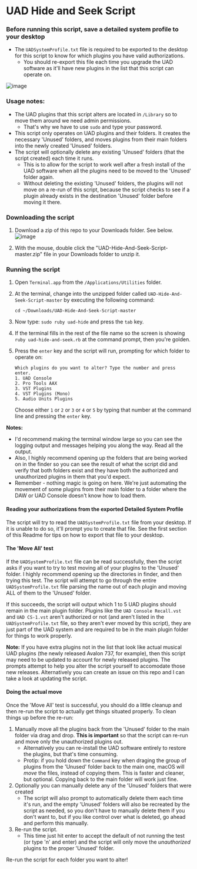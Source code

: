 # UAD Hide and Seek Script

### Before running this script, save a detailed system profile to your desktop

* The `UADSystemProfile.txt` file is required to be exported to the desktop for this script to know for which plugins you have valid authorizations.
  * You should re-export this file each time you upgrade the UAD software as it'll have new plugins in the list that this script can operate on.

![image](https://user-images.githubusercontent.com/4521/69005051-c391d680-08e1-11ea-8cf7-d85fa5af8fac.png)

### Usage notes:

* The UAD plugins that this script alters are located in `/Library` so to move them around we need admin permissions.
  * That's why we have to use `sudo` and type your password.
* This script only operates on UAD plugins and their folders. It creates the necessary 'Unused' folders, and moves plugins from their main folders into the newly created 'Unused' folders.
* The script will optionally delete any existing 'Unused' folders (that the script created) each time it runs. 
  * This is to allow for the script to work well after a fresh install of the UAD software when all the plugins need to be moved to the 'Unused' folder again. 
  * Without deleting the existing 'Unused' folders, the plugins will not move on a re-run of this script, because the script checks to see if a plugin already exists in the destination 'Unused' folder before moving it there.

### Downloading the script

1. Download a zip of this repo to your Downloads folder. See below.
    ![image](https://user-images.githubusercontent.com/4521/69011535-06c76600-0931-11ea-8d8b-1df3e5faa342.png)

1. With the mouse, double click the "UAD-Hide-And-Seek-Script-master.zip" file in your Downloads folder to unzip it.

### Running the script

1. Open `Terminal.app` from the `/Applications/Utilities` folder.
1. At the terminal, change into the unzipped folder called `UAD-Hide-And-Seek-Script-master` by executing the following command:

       cd ~/Downloads/UAD-Hide-And-Seek-Script-master
1. Now type: `sudo ruby uad-hide` and press the `tab` key.
1. If the terminal fills in the rest of the file name so the screen is showing `ruby uad-hide-and-seek.rb` at the command prompt, then you're golden.
1. Press the `enter` key and the script will run, prompting for which folder to operate on:

       Which plugins do you want to alter? Type the number and press enter.
       1. UAD Console
       2. Pro Tools AAX
       3. VST Plugins
       4. VST Plugins (Mono)
       5. Audio Units Plugins

    Choose either `1` or `2` or `3` or `4` or `5` by typing that number at the command line and pressing the `enter` key.

**Notes:**
  * I'd recommend making the terminal window large so you can see the logging output and messages helping you along the way. Read all the output.
  * Also, I highly recommend opening up the folders that are being worked on in the finder so you can see the result of what the script did and verify that both folders exist and they have both the authorized and unauthorized plugins in them that you'd expect.
  * Remember - nothing magic is going on here. We're just automating the movement of some plugins from their main folder to a folder where the DAW or UAD Console doesn't know how to load them.


#### Reading your authorizations from the exported Detailed System Profile
The script will try to read the `UADSystemProfile.txt` file from your desktop. If it is unable to do so, it'll prompt you to create that file. See the first section of this Readme for tips on how to export that file to your desktop.

#### The 'Move All' test
If the `UADSystemProfile.txt` file can be read successfully, then the script asks if you want to try to test moving all of your plugins to the 'Unused' folder. I highly recommend opening up the directories in finder, and then trying this test. The script will attempt to go through the entire `UADSystemProfile.txt` file parsing the name out of each plugin and moving ALL of them to the 'Unused' folder. 

If this succeeds, the script will output which 1 to 5 UAD plugins should remain in the main plugin folder. Plugins like the `UAD Console Recall.vst` and `UAD CS-1.vst` aren't authorized or not (and aren't listed in the `UADSystemProfile.txt` file, so they aren't ever moved by this script), they are just part of the UAD system and are required to be in the main plugin folder for things to work properly. 

**Note:** If you have extra plugins not in the list that look like actual musical UAD plugins (the newly released Avalon 737, for example), then this script may need to be updated to account for newly released plugins. The prompts attempt to help you alter the script yourself to accomodate those new releases. Alternatively you can create an issue on this repo and I can take a look at updating the script.

#### Doing the actual move
Once the 'Move All' test is successful, you should do a little cleanup and then re-run the script to actually get things situated properly. To clean things up before the re-run:

1. Manually move all the plugins back from the 'Unused' folder to the main folder via drag and drop. **This is important** so that the script can re-run and move only the unauthorized plugins out.
    * Alternatively you can re-install the UAD software entirely to restore the plugins, but that's time consuming.
    * Protip: if you hold down the `Command` key when draging the group of plugins from the 'Unused' folder back to the main one, macOS will _move_ the files, instead of copying them. This is faster and cleaner, but optional. Copying back to the main folder will work just fine.
1. Optionally you can manually delete any of the 'Unused' folders that were created
    * The script will also prompt to automatically delete them each time it's run, and the empty 'Unused' folders will also be recreated by the script as needed, so you don't have to manually delete them if you don't want to, but if you like control over what is deleted, go ahead and perform this manually.
1. Re-run the script. 
    * This time just hit enter to accept the default of not running the test (or type 'n' and enter) and the script will only move the _unauthorized_ plugins to the proper 'Unused' folder.

Re-run the script for each folder you want to alter!
